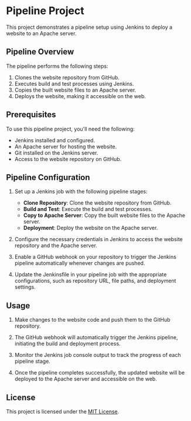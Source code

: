 # Pipeline Project

This project demonstrates a pipeline setup using Jenkins to deploy a website to an Apache server.

## Pipeline Overview

The pipeline performs the following steps:

1. Clones the website repository from GitHub.
2. Executes build and test processes using Jenkins.
3. Copies the built website files to an Apache server.
4. Deploys the website, making it accessible on the web.

## Prerequisites

To use this pipeline project, you'll need the following:

- Jenkins installed and configured.
- An Apache server for hosting the website.
- Git installed on the Jenkins server.
- Access to the website repository on GitHub.

## Pipeline Configuration

1. Set up a Jenkins job with the following pipeline stages:
   - **Clone Repository**: Clone the website repository from GitHub.
   - **Build and Test**: Execute the build and test processes.
   - **Copy to Apache Server**: Copy the built website files to the Apache server.
   - **Deployment**: Deploy the website on the Apache server.

2. Configure the necessary credentials in Jenkins to access the website repository and the Apache server.

3. Enable a GitHub webhook on your repository to trigger the Jenkins pipeline automatically whenever changes are pushed.

4. Update the Jenkinsfile in your pipeline job with the appropriate configurations, such as repository URL, file paths, and deployment settings.

## Usage

1. Make changes to the website code and push them to the GitHub repository.

2. The GitHub webhook will automatically trigger the Jenkins pipeline, initiating the build and deployment process.

3. Monitor the Jenkins job console output to track the progress of each pipeline stage.

4. Once the pipeline completes successfully, the updated website will be deployed to the Apache server and accessible on the web.

## License

This project is licensed under the [MIT License](LICENSE).
